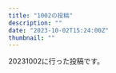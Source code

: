```yaml
---
title: "1002の投稿"
description: ""
date: "2023-10-02T15:24:00Z"
thumbnail: ""
---
```

20231002に行った投稿です。
<!--more-->
